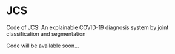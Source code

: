 # JCS
Code of JCS: An explainable COVID-19 diagnosis system by joint classification and segmentation

Code will be available soon...
